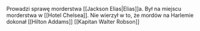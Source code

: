 Prowadzi sprawę morderstwa [[Jackson Elias|Elias]]a.
Był na miejscu morderstwa w [[Hotel Chelsea]].
Nie wierzył w to, że mordów na Harlemie dokonał [[Hilton Addams]]
[[Kapitan Walter Robson]] 
